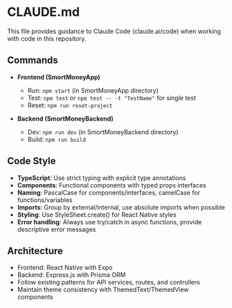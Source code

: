 # CLAUDE.md

This file provides guidance to Claude Code (claude.ai/code) when working with code in this repository.

## Commands
- **Frontend (SmortMoneyApp)**
  - Run: `npm start` (in SmortMoneyApp directory)
  - Test: `npm test` or `npm test -- -t "TestName"` for single test
  - Reset: `npm run reset-project`

- **Backend (SmortMoneyBackend)**
  - Dev: `npm run dev` (in SmortMoneyBackend directory)
  - Build: `npm run build`

## Code Style
- **TypeScript**: Use strict typing with explicit type annotations
- **Components**: Functional components with typed props interfaces
- **Naming**: PascalCase for components/interfaces, camelCase for functions/variables
- **Imports**: Group by external/internal, use absolute imports when possible
- **Styling**: Use StyleSheet.create() for React Native styles
- **Error handling**: Always use try/catch in async functions, provide descriptive error messages

## Architecture
- Frontend: React Native with Expo
- Backend: Express.js with Prisma ORM
- Follow existing patterns for API services, routes, and controllers
- Maintain theme consistency with ThemedText/ThemedView components